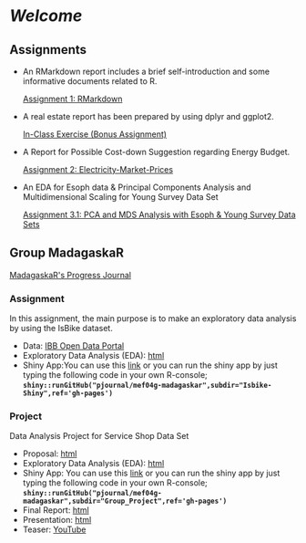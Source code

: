 # *Welcome*

## Assignments

- An RMarkdown report includes a brief self-introduction and some informative documents related to R.

    [Assignment 1: RMarkdown](Assignment1_RMarkdown.html)

- A real estate report has been prepared by using dplyr and ggplot2.

    [In-Class Exercise (Bonus Assignment)](Bonus-Assignment.html)

- A Report for Possible Cost-down Suggestion regarding Energy Budget.

    [Assignment 2: Electricity-Market-Prices](Assignment2_Electricity-Market-Prices.html)

- An EDA for Esoph data & Principal Components Analysis and Multidimensional Scaling for Young Survey Data Set

    [Assignment 3.1: PCA and MDS Analysis with Esoph & Young Survey Data Sets](Assignment_3_Young_Survey.html)


## Group MadagaskaR
[MadagaskaR's Progress Journal](https://pjournal.github.io/mef04g-madagaskar/)

### Assignment

In this assignment, the main purpose is to make an exploratory data analysis by using the IsBike dataset.

- Data: [IBB Open Data Portal](https://data.ibb.gov.tr/en/dataset/isbike-istasyon-durumlari-web-servisi)
- Exploratory Data Analysis (EDA): [html](Isbike-Shiny/Isbike-Shiny-App.html)
- Shiny App:You can use this [link](https://madagaskar.shinyapps.io/MadagaskaRIsbikeShiny/)
    or you can run the shiny app by just typing the following code in your own R-console;
    **`shiny::runGitHub("pjournal/mef04g-madagaskar",subdir="Isbike-Shiny",ref='gh-pages')`**

### Project

Data Analysis Project for Service Shop Data Set

- Proposal: [html](Project-Proposal.html)
- Exploratory Data Analysis (EDA): [html](Group_Project/madagaskar_group_project_EDA_v10.html)
- Shiny App: You can use this [link](https://madagaskar.shinyapps.io/ShinyAppMadagaskaR/?_ga=2.188172648.1568701459.1609095474-1735318797.1606586767)
    or you can run the shiny app by just typing the following code in your own R-console;
    **`shiny::runGitHub("pjournal/mef04g-madagaskar",subdir="Group_Project",ref='gh-pages')`**
- Final Report: [html](Group_Project/madagaskar_group_project_final_report.html)
- Presentation: [html](Group_Project/presentation_28.12.html)
- Teaser: [YouTube](https://youtu.be/lThPepmVR5s)
